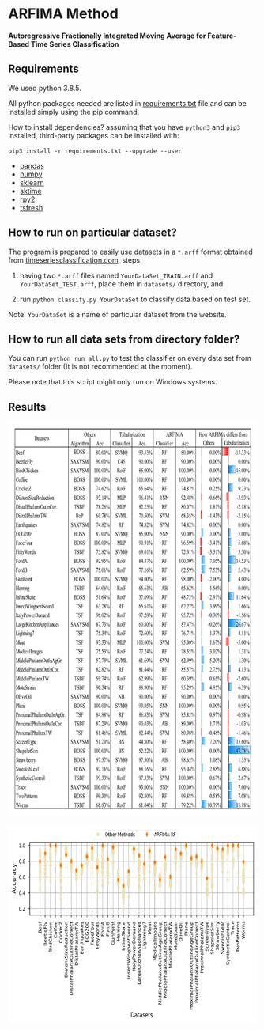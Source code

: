 # ARFIMA Method 

**Autoregressive Fractionally Integrated Moving Average for Feature-Based Time Series Classification**

## Requirements
We used python 3.8.5. 

All python packages needed are listed in [requirements.txt](requirements.txt) file  and can be installed simply using the pip command. 

How to install dependencies? assuming that you have `python3` and `pip3` installed, third-party packages can be installed with:

```
pip3 install -r requirements.txt --upgrade --user
```

* [pandas](https://pandas.pydata.org/)
* [numpy](https://numpy.org/)
* [sklearn](https://scikit-learn.org/stable/)
* [sktime](https://github.com/alan-turing-institute/sktime)
* [rpy2](https://rpy2.github.io/)
* [tsfresh](https://tsfresh.readthedocs.io/en/latest/)

## How to run on particular dataset?

The program is prepared to easily use datasets in a `*.arff` format obtained from [timeseriesclassification.com](http://timeseriesclassification.com), steps: 

1) having two `*.arff` files named `YourDataSet_TRAIN.arff` and `YourDataSet_TEST.arff`, place them in `datasets/` directory, and 

2) run `python classify.py YourDataSet` to classify data based on test set.

Note: `YourDataSet` is a name of particular dataset from the website.

## How to run all data sets from directory folder?

You can run `python run_all.py` to test the classifier on every data set from `datasets/` folder (It is not recommended at the moment).

Please note that this script might only run on Windows systems.

## Results
<p align="center">
  <img src="figure/comparison1.png" style="width:800px; height:800px"/>
</p>

<p align="center">
  <img src="figure/comparison2.png" style="width:800px; height:400px"/>
</p>
